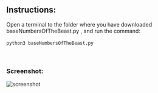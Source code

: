 
## Instructions:
Open a terminal to the folder where you have downloaded baseNumbersOfTheBeast.py , and run the command:
<br>
<br>
```python3 baseNumbersOfTheBeast.py```
<br>
<br>
<br>
### Screenshot:
![screenshot](https://github.com/user-attachments/assets/4c64d66a-f719-4ce0-bb4f-190a43a5390a)
